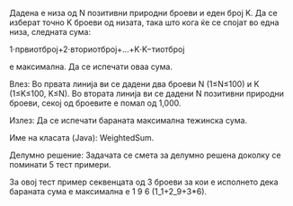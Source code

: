 Дадена е низа од N позитивни природни броеви и еден број K. Да се изберат точно K броеви од низата, така што кога ќе се спојат во една низа, следната сума:

1⋅првиотброј+2⋅вториотброј+…+K⋅K−тиотброј

е максимална. Да се испечати оваа сума.

Влез: Во првата линија ви се дадени два броеви N (1≤N≤100) и K (1≤K≤100, K≤N). Во втората линија ви се дадени N позитивни природни броеви, секој од броевите е помал од 1,000.

Излез: Да се испечати бараната максимална тежинска сума.

Име на класата (Java): WeightedSum.

Делумно решение: Задачата се смета за делумно решена доколку се поминати 5 тест примери.

За овој тест пример секвенцата од 3 броеви за кои е исполнето дека бараната сума е максимална е 1 9 6 (1_1+2_9+3*6).